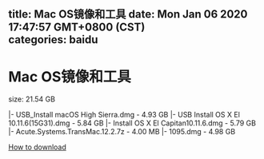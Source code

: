 
title: Mac OS镜像和工具
date: Mon Jan 06 2020 17:47:57 GMT+0800 (CST)    
categories: baidu
---

# Mac OS镜像和工具
size: 21.54 GB
 
 
|- USB_Install macOS High Sierra.dmg - 4.93 GB
|- USB Install OS X El 10.11.6(15G31).dmg - 5.84 GB
|- Install OS X El Capitan10.11.6.dmg - 5.79 GB
|- Acute.Systems.TransMac.12.2.7z - 4.00 MB
|- 1095.dmg - 4.98 GB

[How to download](https://bpcam.bemobtrk.com/go/2ceec3aa-1ca2-46d6-b9ff-aaa5c184517c?jno=4463)